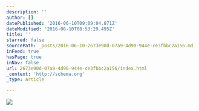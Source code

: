 ```yaml
---
description: ''
author: []
datePublished: '2016-06-10T09:09:04.871Z'
dateModified: '2016-06-10T08:53:29.495Z'
title: ''
starred: false
sourcePath: _posts/2016-06-10-2673e90d-07a9-4d90-944e-ce3fbbc2a156.md
inFeed: true
hasPage: true
inNav: false
url: 2673e90d-07a9-4d90-944e-ce3fbbc2a156/index.html
_context: 'http://schema.org'
_type: Article

---
```

![](https://the-grid-user-content.s3-us-west-2.amazonaws.com/b4eb57fd-8f01-4bda-b1ba-005bb6556a87.jpg)